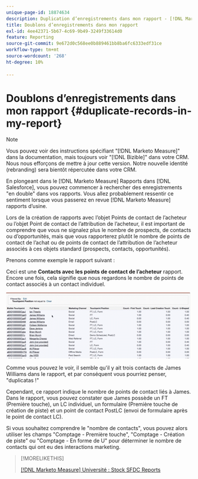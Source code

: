 ```yaml
---
unique-page-id: 18874634
description: Duplication d’enregistrements dans mon rapport - [!DNL Marketo Measure]
title: Doublons d’enregistrements dans mon rapport
exl-id: 4ee42371-5b67-4c69-9b49-3249f33614d0
feature: Reporting
source-git-commit: 9e672d0c568ee0b889461bb8ba6fc6333edf31ce
workflow-type: tm+mt
source-wordcount: '268'
ht-degree: 10%

---
```


# Doublons d’enregistrements dans mon rapport {#duplicate-records-in-my-report}

>[!NOTE]
>
>Vous pouvez voir des instructions spécifiant &quot;[!DNL Marketo Measure]&quot; dans la documentation, mais toujours voir &quot;[!DNL Bizible]&quot; dans votre CRM. Nous nous efforçons de mettre à jour cette version. Notre nouvelle identité (rebranding) sera bientôt répercutée dans votre CRM.

En plongeant dans le [!DNL Marketo Measure] Rapports dans [!DNL Salesforce], vous pouvez commencer à rechercher des enregistrements &quot;en double&quot; dans vos rapports. Vous allez probablement ressentir ce sentiment lorsque vous passerez en revue [!DNL Marketo Measure] rapports d’usine.

Lors de la création de rapports avec l’objet Points de contact de l’acheteur ou l’objet Point de contact de l’attribution de l’acheteur, il est important de comprendre que vous ne signalez plus le nombre de prospects, de contacts ou d’opportunités, mais que vous rapporterez plutôt le nombre de points de contact de l’achat ou de points de contact de l’attribution de l’acheteur associés à ces objets standard (prospects, contacts, opportunités).

Prenons comme exemple le rapport suivant :

Ceci est une **Contacts avec les points de contact de l’acheteur** rapport. Encore une fois, cela signifie que nous regardons le nombre de points de contact associés à un contact individuel.

![](assets/1.gif)

Comme vous pouvez le voir, il semble qu&#39;il y ait trois contacts de James Williams dans le rapport, et par conséquent vous pourriez penser, &quot;duplicatas !&quot;

Cependant, ce rapport indique le nombre de points de contact liés à James. Dans le rapport, vous pouvez constater que James possède un FT (Première touche), un LC individuel, un formulaire (Première touche de création de piste) et un point de contact PostLC (envoi de formulaire après le point de contact LC).

Si vous souhaitez comprendre le &quot;nombre de contacts&quot;, vous pouvez alors utiliser les champs &quot;Comptage - Première touche&quot;, &quot;Comptage - Création de piste&quot; ou &quot;Comptage - En forme de U&quot; pour déterminer le nombre de contacts qui ont eu des interactions marketing.

>[!MORELIKETHIS]
>
>[[!DNL Marketo Measure] Université : Stock SFDC Reports](https://universityonline.marketo.com/courses/bizible-fundamentals-bizible-102/#/page/5c5cb68dfb384d0c9fb96cc4)
